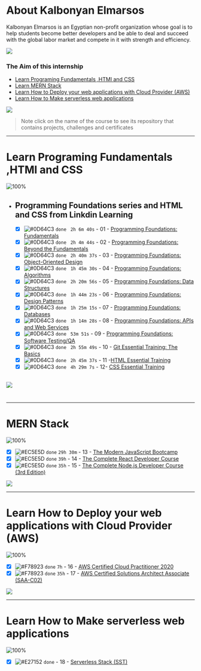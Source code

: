 # About Kalbonyan Elmarsos
 Kalbonyan Elmarsos is an Egyptian non-profit organization whose goal is to help students become better developers and be able to deal and succeed with the global labor market and compete in it with strength and efficiency.
 <br />
 
 <a href="https://www.linkedin.com/company/%D9%83%D8%A7%D9%84%D8%A8%D9%86%D9%8A%D8%A7%D9%86-%D8%A7%D9%84%D9%85%D8%B1%D8%B5%D9%88%D8%B5/" target="_blank"><img src="https://img.shields.io/badge/-Kalbonyan%20Elmarsos-0077B5?style=for-the-badge&logo=Linkedin&logoColor=white"/></a>
### The Aim of this internship
- <a href="#Fundamentals">Learn Programing Fundamentals ,HTMl and CSS </a>
- <a href="#MERN">Learn MERN Stack</a>
- <a href="#AWS">Learn How to Deploy your web applications with Cloud Provider (AWS)</a>
- <a href="#serverless">Learn How to Make serverless web applications</a>

<img src="https://img.shields.io/badge/Total%20Number%20Of%20Hours%20For%20All%20Courses-%2B200h-blue">
<br>

> Note click on the name of the course to see its repository that contains projects, challenges and certificates

- - - -
<!-- Fundamentals -->
<span id="Fundamentals"> </span>
# Learn Programing Fundamentals ,HTMl and CSS

![100%](https://progress-bar.dev/100/?title=Done)
<br />
- ## Programming Foundations series and HTML and CSS from Linkdin Learning

    - [x] ![#0D64C3](https://via.placeholder.com/12/0D64C3/000000?text=+) `done` ` 2h 6m 40s` - 01 - [Programming Foundations: Fundamentals](Linkedin-Learning/Programming-Foundation-Fundamentals/)
    - [x] ![#0D64C3](https://via.placeholder.com/12/0D64C3/000000?text=+) `done` ` 2h 4m 44s` - 02 - [Programming Foundations: Beyond the Fundamentals](Linkedin-Learning/Programming-Foundations-Beyond-Fundamentals)
    - [x] ![#0D64C3](https://via.placeholder.com/12/0D64C3/000000?text=+) `done` ` 2h 40m 37s` - 03 - [Programming Foundations: Object-Oriented Design](Linkedin-Learning/Programming-Foundation-Object-Oriented-Design/)
    - [x] ![#0D64C3](https://via.placeholder.com/12/0D64C3/000000?text=+) `done` ` 1h 45m 30s` - 04 - [Programming Foundations: Algorithms](Linkedin-Learning/Programming-Foundations-Algorithms/)
    - [x] ![#0D64C3](https://via.placeholder.com/12/0D64C3/000000?text=+) `done` ` 2h 20m 56s` - 05 - [Programming Foundations: Data Structures](Linkedin-Learning/Programming-Foundations-Data-Structures/)
    - [x] ![#0D64C3](https://via.placeholder.com/12/0D64C3/000000?text=+) `done` ` 1h 44m 23s` - 06 - [Programming Foundations: Design Patterns](Linkedin-Learning/Programming-Foundations-Design-Patterns/)
    - [x] ![#0D64C3](https://via.placeholder.com/12/0D64C3/000000?text=+) `done` ` 1h 25m 15s` - 07 - [Programming Foundations: Databases](Linkedin-Learning/Programming-Foundations-Databases/)
    - [x] ![#0D64C3](https://via.placeholder.com/12/0D64C3/000000?text=+) `done` ` 1h 14m 28s` - 08 - [Programming Foundations: APIs and Web Services](Linkedin-Learning/Programming-Foundations-APIs-and-Web-Services/)
    - [x] ![#0D64C3](https://via.placeholder.com/12/0D64C3/000000?text=+) `done` ` 53m 51s` - 09 - [Programming Foundations: Software Testing/QA](Linkedin-Learning/Programming-Foundations-Software-TestingQA/)
    - [x] ![#0D64C3](https://via.placeholder.com/12/0D64C3/000000?text=+) `done` ` 2h 55m 49s` - 10 - [Git Essential Training: The Basics](Linkedin-Learning/Git-Essential-Training-The-Basics/)
    - [x] ![#0D64C3](https://via.placeholder.com/12/0D64C3/000000?text=+) `done` ` 2h 45m 37s` - 11 -[HTML Essential Training](Linkedin-Learning/Html-Essential-Training/)
    - [x] ![#0D64C3](https://via.placeholder.com/12/0D64C3/000000?text=+) `done` ` 4h 29m 7s` - 12- [CSS Essential Training](Linkedin-Learning/CSS-Essential-Training/)
    <br />

<img src="https://img.shields.io/badge/Total%20Number%20Of%20Hours%20For%20This%20Courses-24h27m-blue">

#
- - - -
<!-- MERN -->

<span id="MERN"></span>
# MERN Stack
![100%](https://progress-bar.dev/100/?title=Done)
<br />
- [x] ![#EC5E5D](https://via.placeholder.com/12/EC5E5D/000000?text=+) `done` `29h 30m` - 13 - [The Modern JavaScript Bootcamp](Udemy/The%20Modern%20JavaScript%20Bootcamp/) 
- [x] ![#EC5E5D](https://via.placeholder.com/12/EC5E5D/000000?text=+) `done` `39h` - 14 - [The Complete React Developer Course](Udemy/The%20Complete%20React%20Developer%20Course)
- [x] ![#EC5E5D](https://via.placeholder.com/12/EC5E5D/000000?text=+) `done` `35h` - 15 - [The Complete Node.js Developer Course (3rd Edition)](Udemy/The%20Complete%20Node.js%20Developer%20Course/)

<img src="https://img.shields.io/badge/Total%20Number%20Of%20Hours%20For%20This%20Courses-157h30m-blue">
<br />

- - - -

<!-- AWS -->
<span id="AWS"></span>
# Learn How to Deploy your web applications with Cloud Provider (AWS)
![100%](https://progress-bar.dev/100/?title=Done)
- [x] ![#F78923](https://via.placeholder.com/12/F78923/000000?text=+) `done` `7h` - 16 - [AWS Certified Cloud Practitioner 2020](aGuruCloud/AWS%20Certified%20Cloud%20Practitioner%202020/)
- [x] ![#F78923](https://via.placeholder.com/12/F78923/000000?text=+) `done` `35h` - 17 - [AWS Certified Solutions Architect Associate (SAA-C02)](aGuruCloud/AWS%20Certified%20Solutions%20Architect%20Associate%20(SAA-C02))

<img src="https://img.shields.io/badge/Total%20Number%20Of%20Hours%20For%20This%20Courses-42h-blue">
<br />

- - - -
<!-- serverless -->
<span id="serverless"></span>


# Learn How to Make serverless web applications
![100%](https://progress-bar.dev/100/?title=Done)
- [x] ![#E27152](https://via.placeholder.com/12/E27152/000000?text=+) `done` - 18 - [Serverless Stack (SST)](serverless-stack-project/)
